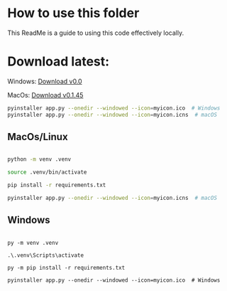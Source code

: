 # How to use this folder
This ReadMe is a guide to using this code effectively locally.

# Download latest:
Windows: [Download v0.0](./releases/v0.0/DAVE$-Wati-Extractor_v0_windows.zip)

MacOs: [Download v0.1.45](./releases/v0-1-45/DAVES-Wati-Extractor_v0-1-45_macos.zip)

```bash
pyinstaller app.py --onedir --windowed --icon=myicon.ico  # Windows
pyinstaller app.py --onedir --windowed --icon=myicon.icns  # macOS

```

## MacOs/Linux

```bash

python -m venv .venv

source .venv/bin/activate

pip install -r requirements.txt

pyinstaller app.py --onedir --windowed --icon=myicon.icns  # macOS
```



## Windows

```PS

py -m venv .venv

.\.venv\Scripts\activate

py -m pip install -r requirements.txt

pyinstaller app.py --onedir --windowed --icon=myicon.ico  # Windows
```


